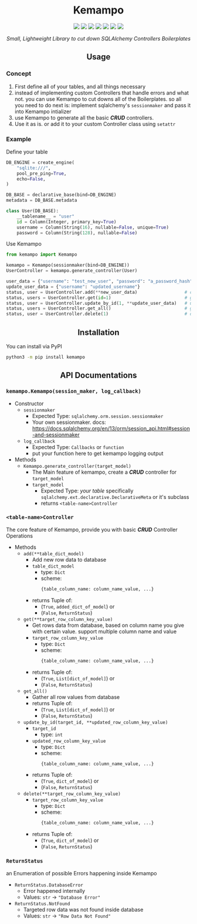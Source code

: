 <h1 align=center> Kemampo </h1>
<p align=center>
<img src="https://img.shields.io/github/workflow/status/dolano-tours/kemampo/Test%20Kemampo/production?label=production%20build"/>
<img src="https://img.shields.io/github/workflow/status/dolano-tours/kemampo/Test%20Kemampo/staging?label=staging%20build"/>
<img src="https://img.shields.io/github/workflow/status/dolano-tours/kemampo/Test%20Kemampo/nightly?label=nightly%20build"/>
<img src="https://img.shields.io/github/issues-raw/dolano-tours/kemampo?label=issues"/>
<img src="https://img.shields.io/pypi/pyversions/kemampo?label=PyPI"/>
<img src="https://img.shields.io/pypi/dm/kemampo"/>
<img src="https://img.shields.io/github/repo-size/dolano-tours/kemampo?label=lib%20size"/>
</p>
<i><p align=center>Small, Lightweight Library to cut down SQLAlchemy Controllers Boilerplates</p></i>


<h2 align=center> Usage </h2>

### Concept

1. First define all of your tables, and all things necessary
2. instead of implementing custom Controllers that handle errors and what not. you can use Kemampo to cut downs all of the Boilerplates. so all you need to do next is: implement sqlalchemy's `sessionmaker` and pass it into Kemampo intializer
4. use Kemampo to generate all the basic **_CRUD_** controllers.
5. Use it as is. or add it to your custom Controller class using `setattr`

### Example
Define your table
```python
DB_ENGINE = create_engine(
    "sqlite:///",
    pool_pre_ping=True,
    echo=False,
)

DB_BASE = declarative_base(bind=DB_ENGINE)
metadata = DB_BASE.metadata

class User(DB_BASE):
    __tablename__ = "user"
    id = Column(Integer, primary_key=True)
    username = Column(String(16), nullable=False, unique=True)
    password = Column(String(128), nullable=False)
```

Use Kemampo
```python
from kemampo import Kemampo

kemampo = Kemampo(sessionmaker(bind=DB_ENGINE))
UserController = kemampo.generate_controller(User)

user_data = {"username": "test_new_user", "password": "a_password_hash"}
update_user_data = {"username": "updated_username"}
status, user = UserController.add(**new_user_data)                  # create new user
status, users = UserController.get(id=1)                            # get by id
status, user = UserController.update_by_id(1, **update_user_data)   # update by id
status, users = UserController.get_all()                            # get all
status, user = UserController.delete(1)                             # delete by id
```



<h2 align=center> Installation </h2>

You can install via PyPI

```bash
python3 -m pip install kemampo
```

<h2 align=center> API Documentations </h2>

### `kemampo.Kemampo(session_maker, log_callback)`
- Constructor
    - `sessionmaker`
        - Expected Type: `sqlalchemy.orm.session.sessionmaker`
        - Your own sessionmaker. docs: https://docs.sqlalchemy.org/en/13/orm/session_api.html#session-and-sessionmaker
    - `log_callback`
        - Expected Type: `Callbacks` or `function`
        - put your function here to get kemampo logging output
- Methods
    - `Kemampo.generate_controller(target_model)`
        - The Main feature of kemampo, create a **_CRUD_** controller for `target_model`
        - `target_model`
            - Expected Type: _your table_ specifically `sqlalchemy.ext.declarative.DeclarativeMeta` or it's subclass
            - returns `<table-name>Controller`
### `<table-name>Controller`
The core feature of Kemampo, provide you with basic **_CRUD_** Controller Operations
- Methods
    - `add(**table_dict_model)`
        - Add new row data to database
        - `table_dict_model`
            - type: `Dict`
            - scheme:
                ```python
                {table_column_name: column_name_value, ...}
                ```
        - returns Tuple of:
            - (`True`, `added_dict_of_model`) or
            - (`False`, `ReturnStatus`)
    - `get(**target_row_column_key_value)`
        - Get rows data from database, based on column name you give with certain value. support multiple column name and value
        - `target_row_column_key_value`
            - type: `Dict`
            - scheme:
                ```python
                {table_column_name: column_name_value, ...}
                ```
        - returns Tuple of:
            - (`True`, `List[dict_of_model]`) or
            - (`False`, `ReturnStatus`)
    - `get_all()`
        - Gather all row values from database
        - returns Tuple of:
            - (`True`, `List[dict_of_model]`) or
            - (`False`, `ReturnStatus`)
    - `update_by_id(target_id, **updated_row_column_key_value)`
        - `target_id`
            - type: `int`
        - `updated_row_column_key_value`
            - type: `Dict`
            - scheme:
                ```python
                {table_column_name: column_name_value, ...}
                ```
        - returns Tuple of:
            - (`True`, `dict_of_model`) or
            - (`False`, `ReturnStatus`)
    - `delete(**target_row_column_key_value)`
        - `target_row_column_key_value`
            - type: `Dict`
            - scheme:
                ```python
                {table_column_name: column_name_value, ...}
                ```
        - returns Tuple of:
            - (`True`, `dict_of_model`) or
            - (`False`, `ReturnStatus`)

### `ReturnStatus`

an Enumeration of possible Errors happening inside Kemampo

- `ReturnStatus.DatabaseError`
    - Error happened internally
    - Values: `str` -> `"Database Error"`
- `ReturnStatus.NotFound`
    - Targeted row data was not found inside database
    - Values: `str` -> `"Row Data Not Found"`
